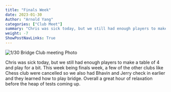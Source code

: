```yaml
---
title: "Finals Week"
date: 2023-01-30
Author: "Arnold Yang"
categories: ["Club Meet"]
summary: "Chris was sick today, but we still had enough players to make a table of 4 and play for a bit. This week being finals week, a few of the other clubs like Chess club were cancelled so we also had Bhavin and Jerry check in earlier to play a few rounds of Bridge with us."
weight: -7
ShowPostNavLinks: True
---
```


![1/30 Bridge Club meeting Photo](/uploads/1-30-bridge-meet.jpg)

Chris was sick today, but we still had enough players to make a table of 4 and play for a bit. This week being finals week, a few of the other clubs like Chess club were cancelled so we also had Bhavin and Jerry check in earlier and they learned how to play bridge. Overall a great hour of relaxation before the heap of tests coming up.
